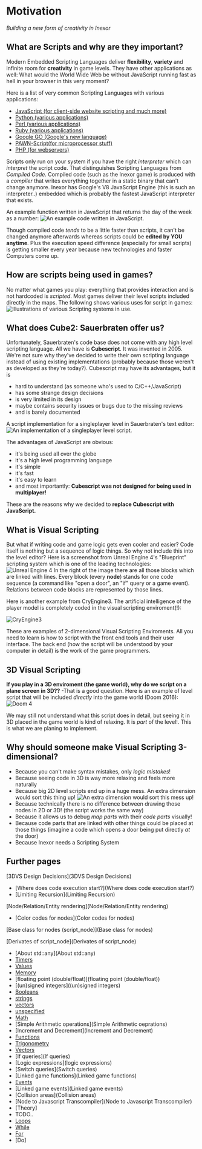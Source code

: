 # Motivation
*Building a new form of creativity in Inexor*
## What are Scripts and why are they important?
Modern Embedded Scripting Languages deliver **flexibility**, **variety** and infinite room for **creativity** in game levels. They have other applications as well: What would the World Wide Web be without JavaScript running fast as hell in your browser in this very moment?

Here is a list of very common Scripting Languages with various applications:
* [JavaScript (for client-side website scripting and much more)](http://www.w3schools.com/js/default.asp)
* [Python (various applications)](https://www.python.org/)
* [Perl (various applications)](https://www.perl.org/)
* [Ruby (various applications)](https://www.ruby-lang.org/)
* [Google GO (Google's new language)](https://golang.org/)
* [PAWN-Script(for microprocessor stuff)](http://www.compuphase.com/pawn/pawn.htm)
* [PHP (for webservers)](https://php.net)

Scripts only run on your system if you have the right *interpreter* which can *interpret* the script code.
That distinguishes Scripting Languages from *Compiled Code*. Compiled code (such as the Inexor game) is produced with a *compiler* that writes everything together in a static binary that can't change anymore.
Inexor has Google's V8 JavaScript Engine (this is such an interpreter..) embedded which is probably the fastest JavaScript interpreter that exists. 

An example function written in JavaScript that returns the day of the week as a number:
![An example code written in JavaScript.](https://raw.githubusercontent.com/inexor-game/visualisations/f18a79c5a5297cb963759af1e2dc34317a0b1b55/3D%20flowgraph/wiki/JS_example_1.jpg)

Though compiled code *tends* to be a little faster than scripts, it can't be changed anymore afterwards whereas scripts could be **edited by YOU anytime**. 
Plus the execution speed difference (especially for small scripts) is getting smaller every year because new technologies and faster Computers come up.

## How are scripts being used in games?
No matter what games you play: everything that provides interaction and is not hardcoded is *scripted*.
Most games deliver their level scripts included directly in the maps.
The following shows various uses for script in games:
![Illustrations of various Scripting systems in use.](https://raw.githubusercontent.com/inexor-game/visualisations/17dd68a0625130212d58828e573a1b60b169078e/3D%20flowgraph/wiki/script_examples_1.png)

## What does Cube2: Sauerbraten offer us?
Unfortunately, Sauerbraten's code base does not come with any high level scripting language.
All we have is **Cubescript**. It was invented in 2005. We're not sure why they've decided to write their own scripting language instead of using existing implementations (probably because those weren't as developed as they're today?).
Cubescript may have its advantages, but it is 

* hard to understand (as someone who's used to C/C++/JavaScript)
* has some strange design decisions
* is very limited in its design
* maybe contains security issues or bugs due to the missing reviews
* and is barely documented

A script implementation for a singleplayer level in Sauerbraten's text editor:
![An implementation of a singleplayer level script.](https://raw.githubusercontent.com/inexor-game/visualisations/master/3D%20flowgraph/images/example_for_scripting_1.jpg)

The advantages of JavaScript are obvious:

* it's being used all over the globe 
* it's a high level programming language
* it's simple
* it's fast
* it's easy to learn
* and most importantly: **Cubescript was not designed for being used in multiplayer!** 

These are the reasons why we decided to **replace Cubescript with JavaScript.**

## What is Visual Scripting
But what if writing code and game logic gets even cooler and easier?
Code itself is nothing but a sequence of logic things. So why not include this into the level editor?
Here is a screenshot from Unreal Engine 4's "Blueprint" scripting system which is one of the leading technologies:
![Unreal Engine 4](https://raw.githubusercontent.com/inexor-game/visualisations/88345fe629936036a6469ffa628fed7d2e12e65c/3D%20flowgraph/wiki/visual_scripting_in_unreal_4.jpg)
In the right of the image there are all those blocks which are linked with lines. Every block (every **node**) stands for one code sequence (a command like "open a door", an "if" query or a game event). Relations between code blocks are represented by those lines.

Here is another example from CryEngine3. The artificial intelligence of the player model is completely coded in the visual scripting enviroment(!):

![CryEngine3](https://raw.githubusercontent.com/inexor-game/visualisations/88345fe629936036a6469ffa628fed7d2e12e65c/3D%20flowgraph/wiki/visual_scripting_in_cryengine_3.jpg)

These are examples of 2-dimensional Visual Scripting Enviroments. All you need to learn is how to script with the front end tools and their user interface. The back end (how the script will be understood by your computer in detail) is the work of the game programmers.

## 3D Visual Scripting
**If you play in a 3D enviroment (the game world), why do we script on a plane screen in 3D??**
-That is a good question. Here is an example of level script that will be included *directly* into the game world (Doom 2016):
![Doom 4](https://raw.githubusercontent.com/inexor-game/visualisations/88345fe629936036a6469ffa628fed7d2e12e65c/3D%20flowgraph/wiki/visual_scripting_in_doom_4.jpg)

We may still not understand what this script does in detail, but seeing it in 3D placed in the game world is kind of relaxing. It is *part* of the level!. This is what we are planing to implement.

## Why should someone make Visual Scripting 3-dimensional?
* Because you can't make syntax mistakes, only *logic mistakes*!
* Because seeing code in 3D is way more relaxing and feels more naturally
* Because big 2D level scripts end up in a huge mess. An extra dimension would sort this thing up!
![An extra dimension would sort this mess up!](https://raw.githubusercontent.com/inexor-game/visualisations/66376b02eeddd0fb53bbcec60194044f2c00aa6d/3D%20flowgraph/wiki/hugemess.jpg)
* Because technically there is no difference between drawing those nodes in 2D or 3D! (the script works the same way)
* Because it allows us to debug *map parts* with their *code parts* visually!
* Because code parts that are linked with other things could be placed at those things (imagine a code which opens a door being put directly *at* the door)
* Because Inexor needs a Scripting System

## Further pages
[3DVS Design Decisions](3DVS Design Decisions)
* [Where does code execution start?](Where does code execution start?)
* [Limiting Recursion](Limiting Recursion)

[Node/Relation/Entity rendering](Node/Relation/Entity rendering)
* [Color codes for nodes](Color codes for nodes)

[Base class for nodes (script_node)](Base class for nodes)

[Derivates of script_node](Derivates of script_node)
* [About std::any](About std::any)
* [Timers](Timers)
* [Values](Values)
* [Memory](Memory)
 * [floating point (double/float)](floating point (double/float))
 * [(un)signed integers]((un)signed integers)
 * [Booleans](Booleans)
 * [strings](strings)
 * [vectors](vectors)
 * [unspecified](unspecified)
* [Math](Math)
 * [Simple Arithmetic operations](Simple Arithmetic oeprations)
  * [Increment and Decrement](Increment and Decrement)
 * [Functions](Functions)
 * [Trigonometry](Trigonometry)
 * [Vectors](Vectors)
* [If queries](If queries)
 * [Logic expressions](logic expressions)
 * [Switch queries](Switch queries)
* [Linked game functions](Linked game functions)
* [Events](Events)
 * [Linked game events](Linked game events)
 * [Collision areas](Collision areas)
* [Node to Javascript Transcompiler](Node to Javascript Transcompiler)
 * [Theory]
 * TODO..
* [Loops](Loops)
 * [While](While)
 * [For](For)
 * [Do]